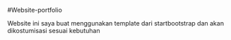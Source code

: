 #Website-portfolio

Website ini saya buat menggunakan template dari startbootstrap dan akan dikostumisasi sesuai kebutuhan

